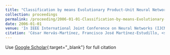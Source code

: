 ```yaml
---
title: "Classification by means Evolutionary Product-Unit Neural Networks"
collection: proceedings
permalink: /proceeding/2006-01-01-Classification-by-means-Evolutionary-Product-Unit-Neural-Networks
date: 2006-01-01
venue: 'In IEEE International Joint Conference on Neural Networks (IJCNN 2006)'
citation: 'César Hervás-Martínez, Francisco José Martínez-Estudillo, <strong>Pedro Antonio Gutiérrez</strong>, &quot;Classification by means Evolutionary Product-Unit Neural Networks.&quot; In IEEE International Joint Conference on Neural Networks (IJCNN 2006), 2006, pp.2834--2842.'
---
```

Use [Google Scholar](https://scholar.google.com/scholar?q=Classification+by+means+Evolutionary+Product+Unit+Neural+Networks){:target="_blank"} for full citation